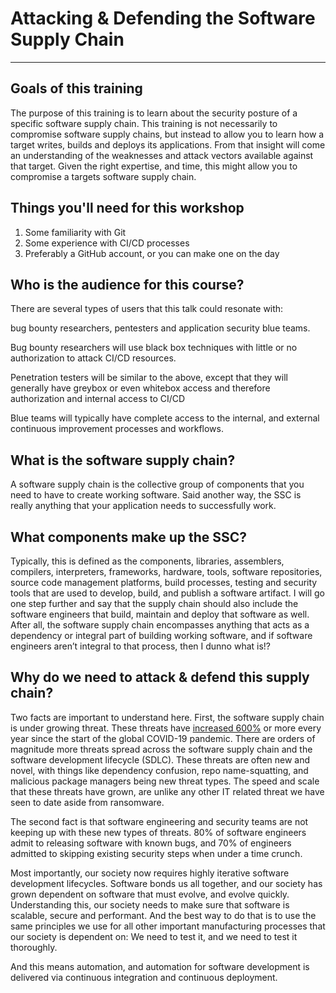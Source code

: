 # Attacking & Defending the Software Supply Chain

---

## Goals of this training

The purpose of this training is to learn about the security posture of a specific software supply chain.   This training is not necessarily to compromise software supply chains, but instead to allow you to learn how a target writes, builds and deploys its applications.   From that insight will come an understanding of the weaknesses and attack vectors available against that target.  Given the right expertise, and time, this might allow you to compromise a targets software supply chain.

## Things you'll need for this workshop

1. Some familiarity with Git
2. Some experience with CI/CD processes 
3. Preferably a GitHub account, or you can make one on the day

## Who is the audience for this course?

There are several types of users that this talk could resonate with:

bug bounty researchers, pentesters and application security blue teams.

Bug bounty researchers will use black box techniques with little or no authorization to attack CI/CD resources.

Penetration testers will be similar to the above, except that they will generally have greybox or even whitebox access and therefore authorization and internal access to CI/CD 

Blue teams will typically have complete access to the internal, and external continuous improvement processes and workflows.  

## What is the software supply chain?

A software supply chain is the collective group of components that you need to have to create working software.  Said another way, the SSC is really anything that your application needs to successfully work.  

## What components make up the SSC?

Typically, this is defined as the components, libraries, assemblers, compilers, interpreters, frameworks, hardware, tools, software repositories, source code management platforms, build processes, testing and security tools that are used to develop, build, and publish a software artifact.  I will go one step further and say that the supply chain should also include the software engineers that build, maintain and deploy that software as well.  After all, the software supply chain encompasses anything that acts as a dependency or integral part of building working software, and if software engineers aren’t integral to that process, then I dunno what is!?

## Why do we need to attack & defend this supply chain?

Two facts are important to understand here.  First, the software supply chain is under growing threat.  These threats have [increased 600%](https://www.sonatype.com/state-of-the-software-supply-chain/open-source-supply-demand-security) or more every year since the start of the global COVID-19 pandemic.  There are orders of magnitude more threats spread across the software supply chain and the software development lifecycle (SDLC). These threats are often new and novel, with things like dependency confusion, repo name-squatting, and malicious package managers being new threat types.  The speed and scale that these threats have grown, are unlike any other IT related threat we have seen to date aside from ransomware.

The second fact is that software engineering and security teams are not keeping up with these new types of threats.  80% of software engineers admit to releasing software with known bugs, and 70% of engineers admitted to skipping existing security steps when under a time crunch.

Most importantly, our society now requires highly iterative software development lifecycles. Software bonds us all together, and our society has grown dependent on software that must evolve, and evolve quickly.   Understanding this, our society needs to make sure that software is scalable, secure and performant.  And the best way to do that is to use the same principles we use for all other important manufacturing processes that our society is dependent on:  We need to test it, and we need to test it thoroughly.  

And this means automation, and automation for software development is delivered via continuous integration and continuous deployment.

